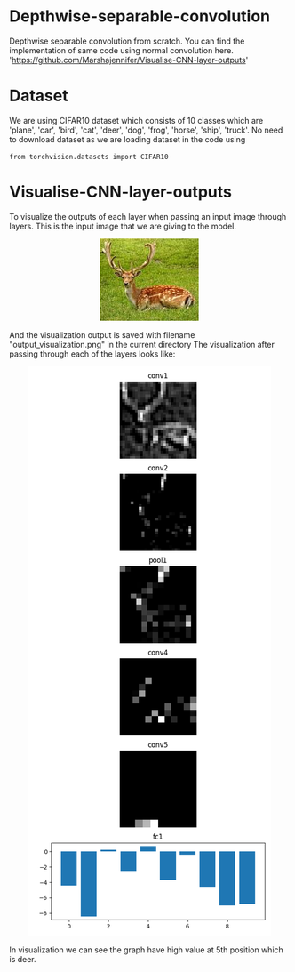 # Depthwise-separable-convolution
Depthwise separable convolution from scratch.
You can find the implementation of same code using normal convolution here. 'https://github.com/Marshajennifer/Visualise-CNN-layer-outputs'

# Dataset
We are using CIFAR10 dataset which consists of 10 classes which are 'plane', 'car', 'bird', 'cat', 'deer', 'dog', 'frog', 'horse', 'ship', 'truck'.
No need to download dataset
as we are loading dataset in the code using 
```
from torchvision.datasets import CIFAR10
```

# Visualise-CNN-layer-outputs
To visualize the outputs of each layer when passing an input image through layers.
This is the input image that we are giving to the model.
<p align="center">
<img src="download.jpg">
</p>

And the visualization output is saved with filename "output_visualization.png" in the current directory
The visualization after passing through each of the layers looks like:
<p align="center">
<img src="visualization.png">
</p>

In visualization we can see the graph have high value at 5th position which is deer.

